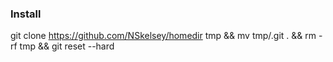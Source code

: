 ### Install

git clone https://github.com/NSkelsey/homedir tmp && mv tmp/.git . && rm -rf tmp && git reset --hard

